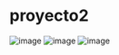 # proyecto2
![image](https://github.com/RobertoPadilla-dev/proyecto2/assets/84651684/25e3abec-7d45-4c27-98a7-8b6ce0b20fdc)
![image](https://github.com/RobertoPadilla-dev/proyecto2/assets/84651684/d1decb6a-229a-4e0a-8896-c6a4ab193315)
![image](https://github.com/RobertoPadilla-dev/proyecto2/assets/84651684/30602177-e4c0-4f4f-a045-919136ecd4be)
